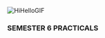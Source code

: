 ![HiHelloGIF](https://github.com/user-attachments/assets/33e83d8e-b4dd-4f58-8007-2a3b9ffcb7f8)

### SEMESTER 6 PRACTICALS
